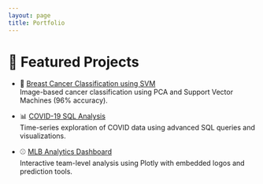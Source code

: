 ```yaml
---
layout: page
title: Portfolio
---
```



# 📂 Featured Projects

- 🔬 [Breast Cancer Classification using SVM](https://github.com/dr-adriandc/breast-cancer-svm)  
  Image-based cancer classification using PCA and Support Vector Machines (96% accuracy).

- 📊 [COVID-19 SQL Analysis](https://github.com/dr-adriandc/covid19-sql)  
  Time-series exploration of COVID data using advanced SQL queries and visualizations.

- ⚾ [MLB Analytics Dashboard](https://github.com/dr-adriandc/mlb-analytics)  
  Interactive team-level analysis using Plotly with embedded logos and prediction tools.
